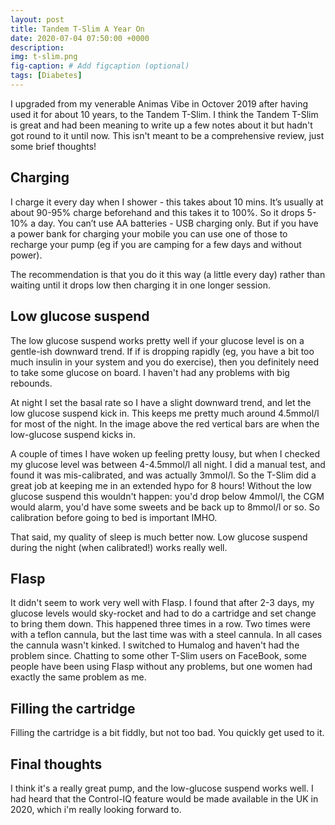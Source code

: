 ```yaml
---
layout: post
title: Tandem T-Slim A Year On
date: 2020-07-04 07:50:00 +0000
description: 
img: t-slim.png 
fig-caption: # Add figcaption (optional)
tags: [Diabetes]
---
```

I upgraded from my venerable Animas Vibe in Octover 2019 after having used it for about 10 years, to the Tandem T-Slim. I think the Tandem T-Slim is great and had been meaning to write up a few notes about it but hadn't got round to it until now. This isn't meant to be a comprehensive review, just some brief thoughts!

## Charging
I charge it every day when I shower - this takes about 10 mins. It’s usually at about 90-95% charge beforehand and this takes it to 100%. So it drops 5-10% a day. You can’t use AA batteries - USB charging only. But if you have a power bank for charging your mobile you can use one of those to recharge your pump (eg if you are camping for a few days and without power).

The recommendation is that you do it this way (a little every day) rather than waiting until it drops low then charging it in one longer session. 

## Low glucose suspend
The low glucose suspend works pretty well if your glucose level is on a gentle-ish downward trend. If if is dropping rapidly (eg, you have a bit too much insulin in your system and you do exercise), then you definitely need to take some glucose on board. I haven't had any problems with big rebounds.

At night I set the basal rate so I have a slight downward trend, and let the low glucose suspend kick in. This keeps me pretty much around 4.5mmol/l for most of the night. In the image above the red vertical bars are when the low-glucose suspend kicks in.

A couple of times I have woken up feeling pretty lousy, but when I checked my glucose level was between 4-4.5mmol/l all night. I did a manual test, and found it was mis-calibrated, and was actually 3mmol/l. So the T-Slim did a great job at keeping me in an extended hypo for 8 hours! Without the low glucose suspend this wouldn't happen: you'd drop below 4mmol/l, the CGM would alarm, you'd have some sweets and be back up to 8mmol/l or so. So calibration before going to bed is important IMHO.

That said, my quality of sleep is much better now. Low glucose suspend during the night (when calibrated!) works really well.

## FIasp
It didn't seem to work very well with FIasp. I found that after 2-3 days, my glucose levels would sky-rocket and had to do a cartridge and set change to bring them down. This happened three times in a row. Two times were with a teflon cannula, but the last time was with a steel cannula. In all cases the cannula wasn't kinked. I switched to Humalog and haven't had the problem since. Chatting to some other T-Slim users on FaceBook, some people have been using FIasp without any problems, but one women had exactly the same problem as me.

## Filling the cartridge
Filling the cartridge is a bit fiddly, but not too bad. You quickly get used to it.

## Final thoughts
I think it's a really great pump, and the low-glucose suspend works well. I had heard that the Control-IQ feature would be made available in the UK in 2020, which i'm really looking forward to.